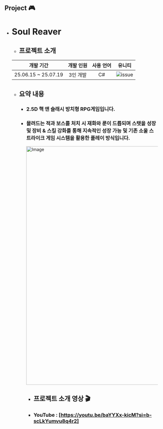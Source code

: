 ## Project 🎮
- # Soul Reaver
  - ## 프로젝트 소개
  |개발 기간|개발 인원|사용 언어|유니티|
  |:---:|:---:|:---:|:---:|
  |25.06.15 ~ 25.07.19|3인 개발|C#|![issue](https://img.shields.io/badge/unity-6000.0.37f1-blue)|
  - ## 요약 내용
    - ### 2.5D 핵 앤 슬래시 방치형 RPG게임입니다.
    - ### 몰려드는 적과 보스를 처치 시 재화와 룬이 드롭되며 스탯을 성장 및 장비 & 스킬 강화를 통해 지속적인 성장 가능 및 기존 소울 스트라이크 게임 시스템을 활용한 플레이 방식입니다. 
        <img width="720" height="783" alt="Image" src="https://github.com/user-attachments/assets/1333ff9f-4a94-4d96-9e3a-80506881751d" />
      
       - ## 프로젝트 소개 영상 🎬
      - ### YouTube : [https://youtu.be/baYYXx-kicM?si=b-scLkYumvu8q4r2]
